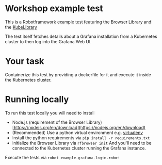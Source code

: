 # Workshop example test

This is a Robotframework example test featuring the [Browser Library](https://robotframework-browser.org/) and the [KubeLibrary](https://github.com/devopsspiral/KubeLibrary)

The test itself fetches details about a Grafana installation from a Kubernetes cluster to then log into the Grafana Web UI.

# Your task

Containerize this test by providing a dockerfile for it and execute it inside the Kubernetes cluster.

# Running locally

To run this test locally you will need to install
- Node.js (requirement of the Browser Library) [https://nodejs.org/en/download](https://nodejs.org/en/download)
- (Recommended) Use a python virtual environment e.g. [virtualenv](https://virtualenv.pypa.io/en/latest/)
- Install the python requirements via `pip install -r requirements.txt` 
- Initialize the Browser Library via `rfbrowser init`
And you'll need to be connected to the Kubernetes cluster running the Grafana instance.

Execute the tests via `robot example-grafana-login.robot`

